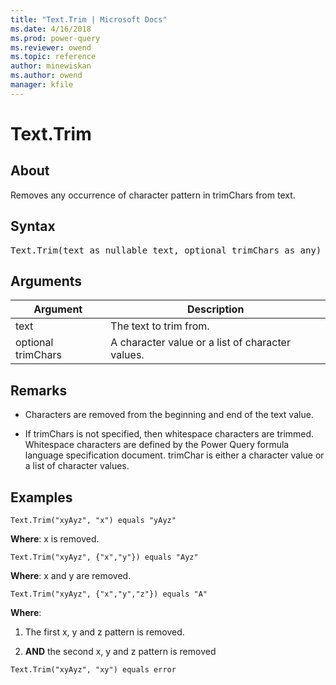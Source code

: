 ```yaml
---
title: "Text.Trim | Microsoft Docs"
ms.date: 4/16/2018
ms.prod: power-query
ms.reviewer: owend
ms.topic: reference
author: minewiskan
ms.author: owend
manager: kfile
---
```

# Text.Trim

  
## About  
Removes any occurrence of character pattern in trimChars from text.  
  
## Syntax

<pre>
Text.Trim(text as nullable text, optional trimChars as any) as nullable text  
</pre>
  
## Arguments  
  
|Argument|Description|  
|------------|---------------|  
|text|The text to trim from.|  
|optional trimChars|A character value or a list of character values.|  
  
## <a name="__toc360788912"></a>Remarks  
  
-   Characters are removed from the beginning and end of the text value.  
  
-   If trimChars is not specified, then whitespace characters are trimmed. Whitespace characters are defined by the Power Query formula language specification document. trimChar is either a character value or a list of character values.  
  
## <a name="__toc360788913"></a>Examples  
  
```powerquery-m
Text.Trim("xyAyz", "x") equals "yAyz"  
```  
**Where**: x is removed.  
  
```powerquery-m 
Text.Trim("xyAyz", {"x","y"}) equals "Ayz"  
```  
**Where**: x and y are removed.  
  
```powerquery-m 
Text.Trim("xyAyz", {"x","y","z"}) equals "A"  
```  
**Where**:  
  
1.  The first x, y and z pattern is removed.  
  
2.  **AND** the second x, y and z pattern is removed  
  
```powerquery-m
Text.Trim("xyAyz", "xy") equals error  
```  
